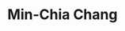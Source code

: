 ---
layout: people
hidden: true
title: Min-Chia Chang
name: Min-Chia Chang
student_id: r98922029
status: graduated
program: Master student
entry_year: 2009
exit_year: 2011
link: false
external_url: 
image: /people/images/Min-Chia_Chang.jpg
research_interests: 
brief: 
---